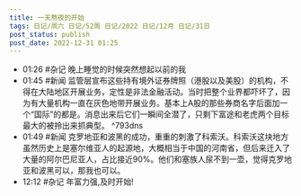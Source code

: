 ```yaml
---
title: 一天熬夜的开始
tags: 日记/周六 日记/52周 日记/2022 日记/12月 日记/31日
post_status: publish
post_date: 2022-12-31 01:25
---
```


- 01:26 #杂记 晚上睡觉的时候突然想起以前的我
- 01:45 #新闻 监管层宣布这些持有境外证券牌照（港股以及美股）的机构，不得在大陆地区开展业务，定性是非法金融活动。当时把整个业界都吓坏了，因为有大量机构一直在灰色地带开展业务。基本上A股的那些券商名字后面加一个“国际”的都是。消息出来后它们一瞬间全潜了，只剩下富途和老虎两个目标最大的被拎出来抓典型。 ^793dns
- 01:49 #新闻 克罗地亚和波黑的成功，重重的刺激了科索沃。科索沃这块地方虽然历史上是塞尔维亚人的起源地，大概相当于中国的河南省，但后来迁入了大量的阿尔巴尼亚人，占比接近90%。他们和塞族人尿不到一壶，觉得克罗地亚和波黑可以，那我也可以。
- 12:12 #杂记 年富力强,及时开始! 